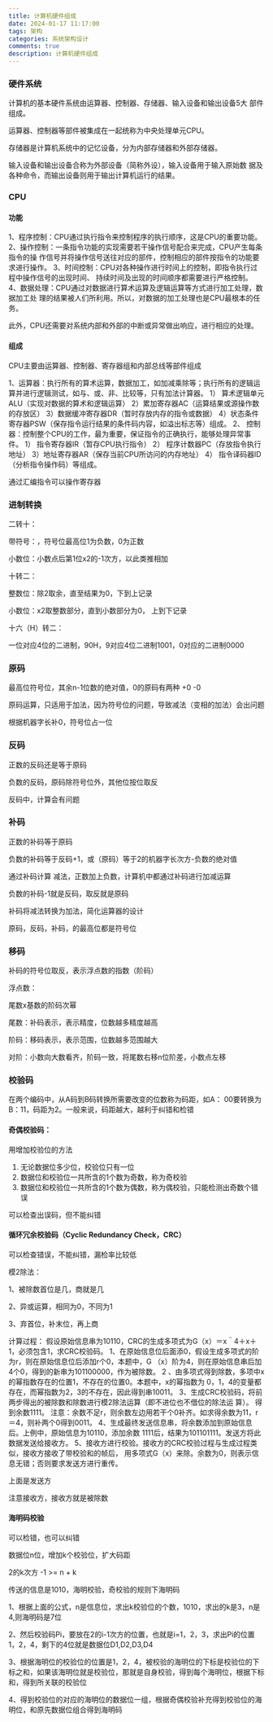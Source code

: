 ```yaml
---
title: 计算机硬件组成
date: 2024-01-17 11:17:00
tags: 架构
categories: 系统架构设计
comments: true
description: 计算机硬件组成
---
```


### 硬件系统
计算机的基本硬件系统由运算器、控制器、存储器、输入设备和输出设备5大
部件组成。

运算器、控制器等部件被集成在一起统称为中央处理单元CPU。

存储器是计算机系统中的记忆设备，分为内部存储器和外部存储器。

输入设备和输出设备合称为外部设备（简称外设），输入设备用于输入原始数
据及各种命令，而输出设备则用于输出计算机运行的结果。

### CPU

#### 功能
1、程序控制：CPU通过执行指令来控制程序的执行顺序，这是CPU的重要功能。
2、操作控制：一条指令功能的实现需要若干操作信号配合来完成，CPU产生每条指令的操
作信号并将操作信号送往对应的部件，控制相应的部件按指令的功能要求进行操作。
3、时间控制：CPU对各种操作进行时间上的控制，即指令执行过程中操作信号的出现时间、
持续时间及出现的时间顺序都需要进行严格控制。
4、数据处理：CPU通过对数据进行算术运算及逻辑运算等方式进行加工处理，数据加工处
理的结果被人们所利用。所以，对数据的加工处理也是CPU最根本的任务。

此外，CPU还需要对系统内部和外部的中断或异常做出响应，进行相应的处理。

#### 组成
CPU主要由运算器、控制器、寄存器组和内部总线等部件组成

1、运算器：执行所有的算术运算，数据加工，如加减乘除等；执行所有的逻辑运算并进行逻辑测试，如与、或、非、比较等，只有加法计算器。
1） 算术逻辑单元ALU（实现对数据的算术和逻辑运算）
2）累加寄存器AC（运算结果或源操作数的存放区）
3）数据缓冲寄存器DR（暂时存放内存的指令或数据）
4）状态条件寄存器PSW（保存指令运行结果的条件码内容，如溢出标志等）组成。
2、 控制器：控制整个CPU的工作，最为重要，保证指令的正确执行，能够处理异常事件。
1） 指令寄存器IR（暂存CPU执行指令）
2） 程序计数器PC（存放指令执行地址）
3）地址寄存器AR（保存当前CPU所访问的内存地址）
4） 指令译码器ID（分析指令操作码）等组成。

通过汇编指令可以操作寄存器



### 进制转换

二转十：

带符号：，符号位最高位1为负数，0为正数

小数位：小数点后第1位x2的-1次方，以此类推相加

十转二：

整数位：除2取余，直至结果为0，下到上记录

小数位：x2取整数部分，直到小数部分为0， 上到下记录

十六（H）转二：

一位对应4位的二进制，90H，9对应4位二进制1001，0对应的二进制0000

### 原码

最高位符号位，其余n-1位数的绝对值，0的原码有两种 +0 -0

原码运算，只适用于加法，因为符号位的问题，导致减法（变相的加法）会出问题

根据机器字长补0，符号位占一位

### 反码

正数的反码还是等于原码

负数的反码，原码除符号位外，其他位按位取反

反码中，计算会有问题

### 补码

正数的补码等于原码

负数的补码等于反码+1，或（原码）等于2的机器字长次方-负数的绝对值

通过补码计算 减法，正数加上负数，计算机中都通过补码进行加减运算

负数的补码-1就是反码，取反就是原码

补码将减法转换为加法，简化运算器的设计

原码，反码，补码，的最高位都是符号位

### 移码

补码的符号位取反，表示浮点数的指数（阶码）

浮点数：

尾数x基数的阶码次幂

尾数：补码表示，表示精度，位数越多精度越高

阶码：移码表示，表示范围，位数越多范围越大

对阶：小数向大数看齐，阶码一致，将尾数右移n位阶差，小数点左移

### 校验码
在两个编码中，从A码到B码转换所需要改变的位数称为码距，如A： 00要转换为B：11，码距为2。一般来说，码距越大，越利于纠错和检错
#### 奇偶校验码：

用增加校验位的方法

1. 无论数据位多少位，校验位只有一位
2. 数据位和校验位一共所含的1个数为奇数，称为奇校验
3. 数据位和校验位一共所含的1个数为偶数，称为偶校验，只能检测出奇数个错误

可以检查出误码，但不能纠错

#### 循环冗余校验码（Cyclic Redundancy Check，CRC）

可以检查错误，不能纠错，漏检率比较低

模2除法：

1、被除数首位是几，商就是几

2、异或运算，相同为0，不同为1

3、弃首位，补末位，再上商

计算过程：
假设原始信息串为10110，CRC的生成多项式为G（x）＝x＾4＋x＋1，必须包含1，求CRC校验码。
1、在原始信息位后面添0，假设生成多项式的阶为r，则在原始信息位后添加r个0，本题中，G
（x）阶为4，则在原始信息串后加4个0，得到的新串为101100000，作为被除数。
2 、由多项式得到除数，多项中x的幂指数存在的位置1，不存在的位置0。本题中，x的幂指数为
0，1，4的变量都存在，而幂指数为2，3的不存在，因此得到串10011。
3、生成CRC校验码，将前两步得出的被除数和除数进行模2除法运算（即不进位也不借位的除法运
算）。
得到余数1111。
注意：余数不足r，则余数左边用若干个0补齐。如求得余数为11，r＝4，则补两个0得到0011。
4、生成最终发送信息串，将余数添加到原始信息后。上例中，原始信息为10110，添加余数
1111后，结果为101101111。发送方将此数据发送给接收方。
5、接收方进行校验。接收方的CRC校验过程与生成过程类似，接收方接收了带校验和的帧后，
用多项式G（x）来除。余数为0，则表示信息无错；否则要求发送方进行重传。

上面是发送方

注意接收方，接收方就是被除数

#### 海明码校验

可以检错，也可以纠错

数据位n位，增加k个校验位，扩大码距

2的k次方 -1 >= n + k



传送的信息是1010，海明校验，奇校验的规则下海明码

1、根据上面的公式，n是信息位，求出k校验位的个数，1010，求出的k是3，n是4,则海明码是7位

2、然后校验码Pi，要放在2的i-1次方的位置，也就是i=1，2，3，求出Pi的位置1，2，4，剩下的4位就是数据位D1,D2,D3,D4

3、根据海明位的校验位的位置是1，2，4，被校验的海明位的下标是校验位的下标之和，如果该海明位就是校验位，那就是自身校验，得到每个海明位，根据下标和，得到所关联的校验位

4、得到校验位的对应的海明位的数据位一组，根据奇偶校验补充得到校验位的海明位，和原先数据位组合得到海明码